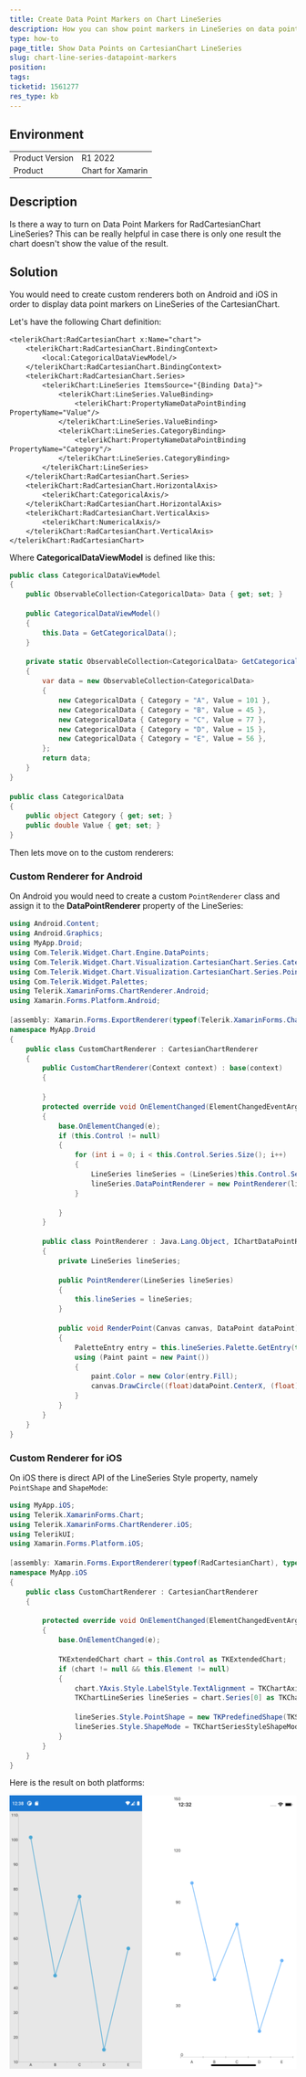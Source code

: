 ```yaml
---
title: Create Data Point Markers on Chart LineSeries
description: How you can show point markers in LineSeries on data points in RadChart
type: how-to
page_title: Show Data Points on CartesianChart LineSeries
slug: chart-line-series-datapoint-markers
position: 
tags: 
ticketid: 1561277
res_type: kb
---
```


## Environment
<table>
	<tbody>
		<tr>
			<td>Product Version</td>
			<td>R1 2022</td>
		</tr>
		<tr>
			<td>Product</td>
			<td>Chart for Xamarin</td>
		</tr>
	</tbody>
</table>


## Description

Is there a way to turn on Data Point Markers for RadCartesianChart LineSeries? This can be really helpful in case there is only one result the chart doesn't show the value of the result.

## Solution

You would need to create custom renderers both on Android and iOS in order to display data point markers on LineSeries of the CartesianChart.  

Let's have the following Chart definition:

```XAML
<telerikChart:RadCartesianChart x:Name="chart">
    <telerikChart:RadCartesianChart.BindingContext>
        <local:CategoricalDataViewModel/>
    </telerikChart:RadCartesianChart.BindingContext>
    <telerikChart:RadCartesianChart.Series>
        <telerikChart:LineSeries ItemsSource="{Binding Data}">
            <telerikChart:LineSeries.ValueBinding>
                <telerikChart:PropertyNameDataPointBinding PropertyName="Value"/>
            </telerikChart:LineSeries.ValueBinding>
            <telerikChart:LineSeries.CategoryBinding>
                <telerikChart:PropertyNameDataPointBinding PropertyName="Category"/>
            </telerikChart:LineSeries.CategoryBinding>
        </telerikChart:LineSeries>
    </telerikChart:RadCartesianChart.Series>
    <telerikChart:RadCartesianChart.HorizontalAxis>
        <telerikChart:CategoricalAxis/>
    </telerikChart:RadCartesianChart.HorizontalAxis>
    <telerikChart:RadCartesianChart.VerticalAxis>
        <telerikChart:NumericalAxis/>
    </telerikChart:RadCartesianChart.VerticalAxis>
</telerikChart:RadCartesianChart>
```

Where **CategoricalDataViewModel** is defined like this:

```C#
public class CategoricalDataViewModel
{
	public ObservableCollection<CategoricalData> Data { get; set; }

	public CategoricalDataViewModel()
	{
		this.Data = GetCategoricalData();
	}

	private static ObservableCollection<CategoricalData> GetCategoricalData()
	{
		var data = new ObservableCollection<CategoricalData>
		{
			new CategoricalData { Category = "A", Value = 101 },
			new CategoricalData { Category = "B", Value = 45 },
			new CategoricalData { Category = "C", Value = 77 },
			new CategoricalData { Category = "D", Value = 15 },
			new CategoricalData { Category = "E", Value = 56 },
		};
		return data;
	}
}

public class CategoricalData
{
	public object Category { get; set; }
	public double Value { get; set; }
}
```

Then lets move on to the custom renderers:

### Custom Renderer for Android

On Android you would need to create a custom `PointRenderer` class and assign it to the **DataPointRenderer** property of the LineSeries:

```C#
using Android.Content;
using Android.Graphics;
using MyApp.Droid;
using Com.Telerik.Widget.Chart.Engine.DataPoints;
using Com.Telerik.Widget.Chart.Visualization.CartesianChart.Series.Categorical;
using Com.Telerik.Widget.Chart.Visualization.CartesianChart.Series.Pointrenderers;
using Com.Telerik.Widget.Palettes;
using Telerik.XamarinForms.ChartRenderer.Android;
using Xamarin.Forms.Platform.Android;

[assembly: Xamarin.Forms.ExportRenderer(typeof(Telerik.XamarinForms.Chart.RadCartesianChart), typeof(CustomChartRenderer))]
namespace MyApp.Droid
{
    public class CustomChartRenderer : CartesianChartRenderer
    {
        public CustomChartRenderer(Context context) : base(context)
        {

        }
        protected override void OnElementChanged(ElementChangedEventArgs<Telerik.XamarinForms.Chart.RadCartesianChart> e)
        {
            base.OnElementChanged(e);
            if (this.Control != null)
            {
                for (int i = 0; i < this.Control.Series.Size(); i++)
                {
                    LineSeries lineSeries = (LineSeries)this.Control.Series.Get(i) as LineSeries;
                    lineSeries.DataPointRenderer = new PointRenderer(lineSeries);
                }

            }
        }

        public class PointRenderer : Java.Lang.Object, IChartDataPointRenderer
        {
            private LineSeries lineSeries;

            public PointRenderer(LineSeries lineSeries)
            {
                this.lineSeries = lineSeries;
            }

            public void RenderPoint(Canvas canvas, DataPoint dataPoint)
            {
                PaletteEntry entry = this.lineSeries.Palette.GetEntry(this.lineSeries, this.lineSeries.CollectionIndex);
                using (Paint paint = new Paint())
                {
                    paint.Color = new Color(entry.Fill);
                    canvas.DrawCircle((float)dataPoint.CenterX, (float)dataPoint.CenterY, 20, paint);
                }
            }
        }
    }
}
```

### Custom Renderer for iOS

On iOS there is direct API of the LineSeries Style property, namely `PointShape` and `ShapeMode`:

```C#
using MyApp.iOS;
using Telerik.XamarinForms.Chart;
using Telerik.XamarinForms.ChartRenderer.iOS;
using TelerikUI;
using Xamarin.Forms.Platform.iOS;

[assembly: Xamarin.Forms.ExportRenderer(typeof(RadCartesianChart), typeof(CustomChartRenderer))]
namespace MyApp.iOS
{
    public class CustomChartRenderer : CartesianChartRenderer
    {

        protected override void OnElementChanged(ElementChangedEventArgs<RadCartesianChart> e)
        {
            base.OnElementChanged(e);          

            TKExtendedChart chart = this.Control as TKExtendedChart;
            if (chart != null && this.Element != null)
            {
                chart.YAxis.Style.LabelStyle.TextAlignment = TKChartAxisLabelAlignment.Left;
                TKChartLineSeries lineSeries = chart.Series[0] as TKChartLineSeries;

                lineSeries.Style.PointShape = new TKPredefinedShape(TKShapeType.Circle, new System.Drawing.SizeF(10, 10));
                lineSeries.Style.ShapeMode = TKChartSeriesStyleShapeMode.AlwaysShow;
            }
        }
    }
}
```

Here is the result on both platforms:

![](images/chart-line-series-datapoint-markers.png)
